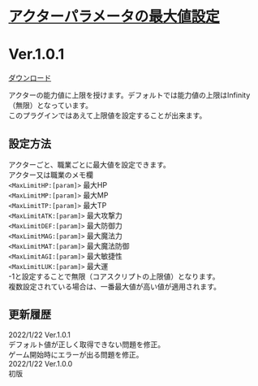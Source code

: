 # [アクターパラメータの最大値設定](https://raw.githubusercontent.com/nuun888/MZ/master/NUUN_StatusParamEX.js)
# Ver.1.0.1
[ダウンロード](https://raw.githubusercontent.com/nuun888/MZ/master/NUUN_StatusParamEX.js)  

アクターの能力値に上限を授けます。デフォルトでは能力値の上限はInfinity（無限）となっています。  
このプラグインではあえて上限値を設定することが出来ます。

## 設定方法
アクターごと、職業ごとに最大値を設定できます。  
アクター又は職業のメモ欄  
`<MaxLimitHP:[param]>` 最大HP  
`<MaxLimitMP:[param]>` 最大MP  
`<MaxLimitTP:[param]>` 最大TP  
`<MaxLimitATK:[param]>` 最大攻撃力  
`<MaxLimitDEF:[param]>` 最大防御力  
`<MaxLimitMAG:[param]>` 最大魔法力  
`<MaxLimitMAT:[param]>` 最大魔法防御  
`<MaxLimitAGI:[param]>` 最大敏捷性  
`<MaxLimitLUK:[param]>` 最大運  
-1と設定することで無限（コアスクリプトの上限値）となります。  
複数設定されている場合は、一番最大値が高い値が適用されます。

## 更新履歴
2022/1/22 Ver.1.0.1  
デフォルト値が正しく取得できない問題を修正。  
ゲーム開始時にエラーが出る問題を修正。  
2022/1/22 Ver.1.0.0  
初版  
